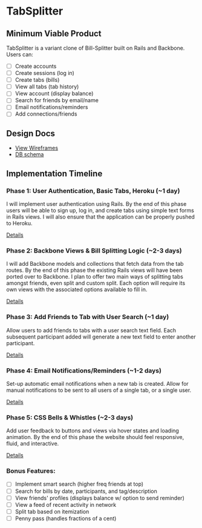 # TabSplitter

<!-- [Heroku link][heroku] -->

<!-- [heroku]: http://flux-capacitr.herokuapp.com -->

## Minimum Viable Product
TabSplitter is a variant clone of Bill-Splitter built on Rails and Backbone. Users can:

- [ ] Create accounts
- [ ] Create sessions (log in)
- [ ] Create tabs (bills)
- [ ] View all tabs (tab history)
- [ ] View account (display balance)
- [ ] Search for friends by email/name
- [ ] Email notifications/reminders
- [ ] Add connections/friends

## Design Docs
* [View Wireframes][views]
* [DB schema][schema]

[views]: ./docs/views.md
[schema]: ./docs/schema.md

## Implementation Timeline

### Phase 1: User Authentication, Basic Tabs, Heroku (~1 day)
I will implement user authentication using Rails. By the end of this phase users will be able to sign up, log in, and create tabs using simple text forms in Rails views. I will also ensure that the application can be properly pushed to Heroku.

[Details][phase-one]

### Phase 2: Backbone Views & Bill Splitting Logic (~2-3 days)
I will add Backbone models and collections that fetch data from the tab routes. By the end of this phase the existing Rails views will have been ported over to Backbone. I plan to offer two main ways of splitting tabs amongst friends, even split and custom split. Each option will require its own views with the associated options available to fill in.

[Details][phase-two]

### Phase 3: Add Friends to Tab with User Search (~1 day)
Allow users to add friends to tabs with a user search text field. Each subsequent participant added will generate a new text field to enter another participant.

[Details][phase-three]

### Phase 4: Email Notifications/Reminders (~1-2 days)
Set-up automatic email notifications when a new tab is created. Allow for manual notifications to be sent to all users of a single tab, or a single user.

[Details][phase-four]

### Phase 5: CSS Bells & Whistles (~2-3 days)
Add user feedback to buttons and views via hover states and loading animation. By the end of this phase the website should feel responsive, fluid, and interactive.

[Details][phase-five]

### Bonus Features:
- [ ] Implement smart search (higher freq friends at top)
- [ ] Search for bills by date, participants, and tag/description
- [ ] View friends' profiles (displays balance w/ option to send reminder)
- [ ] View a feed of recent activity in network
- [ ] Split tab based on itemization
- [ ] Penny pass (handles fractions of a cent)

[phase-one]: ./docs/phases/phase1.md
[phase-two]: ./docs/phases/phase2.md
[phase-three]: ./docs/phases/phase3.md
[phase-four]: ./docs/phases/phase4.md
[phase-five]: ./docs/phases/phase5.md
